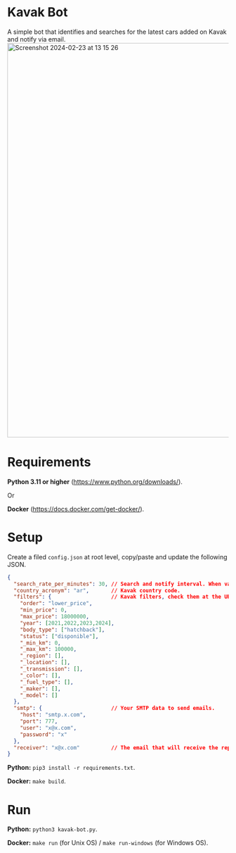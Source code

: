# Kavak Bot

A simple bot that identifies and searches for the latest cars added on Kavak and notify via email.
<img width="896" alt="Screenshot 2024-02-23 at 13 15 26" src="https://github.com/juanenmellare/kavak-bot/assets/18221356/22587e91-a6dc-4e0d-82be-70fc51cd8116">

# Requirements

**Python 3.11 or higher** (https://www.python.org/downloads/).

Or

**Docker** (https://docs.docker.com/get-docker/).

# Setup

Create a filed `config.json` at root level, copy/paste and update the following JSON.
```json
{
  "search_rate_per_minutes": 30, // Search and notify interval. When value is 0 it will execute just once.
  "country_acronym": "ar",       // Kavak country code. 
  "filters": {                   // Kavak filters, check them at the URL of the web page when filter are applied (should match and if you want to ignore them add an underscore at the begging of the key). 
    "order": "lower_price",
    "min_price": 0,
    "max_price": 18000000,
    "year": [2021,2022,2023,2024],
    "body_type": ["hatchback"],
    "status": ["disponible"],
    "_min_km": 0,
    "_max_km": 100000,
    "_region": [],
    "_location": [],
    "_transmission": [],
    "_color": [],
    "_fuel_type": [],
    "_maker": [],
    "_model": []
  },
  "smtp": {                      // Your SMTP data to send emails.
    "host": "smtp.x.com",
    "port": 777,
    "user": "x@x.com",
    "password": "x"
  },
  "receiver": "x@x.com"          // The email that will receive the reports.
}
```

**Python:** `pip3 install -r requirements.txt`.

**Docker:**  `make build`.

# Run

**Python:** `python3 kavak-bot.py`.

**Docker:** `make run` (for Unix OS) / `make run-windows` (for Windows OS).
